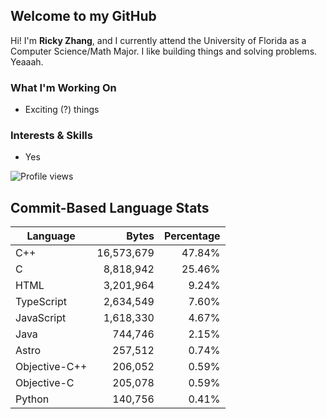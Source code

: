 ## Welcome to my GitHub

Hi! I'm **Ricky Zhang**, and I currently attend the University of Florida as a Computer Science/Math Major. I like building things and solving problems. Yeaaah.

### What I'm Working On
- Exciting (?) things

### Interests & Skills
- Yes

![Profile views](https://komarev.com/ghpvc/?username=TheRickyZhang&color=blue)

<!--START_COMMIT_LANG_STATS-->
## Commit-Based Language Stats

| Language | Bytes | Percentage |
| --- | ---:| ---:|
| C++ | 16,573,679 | 47.84% |
| C | 8,818,942 | 25.46% |
| HTML | 3,201,964 | 9.24% |
| TypeScript | 2,634,549 | 7.60% |
| JavaScript | 1,618,330 | 4.67% |
| Java | 744,746 | 2.15% |
| Astro | 257,512 | 0.74% |
| Objective-C++ | 206,052 | 0.59% |
| Objective-C | 205,078 | 0.59% |
| Python | 140,756 | 0.41% |
<!--END_COMMIT_LANG_STATS-->
